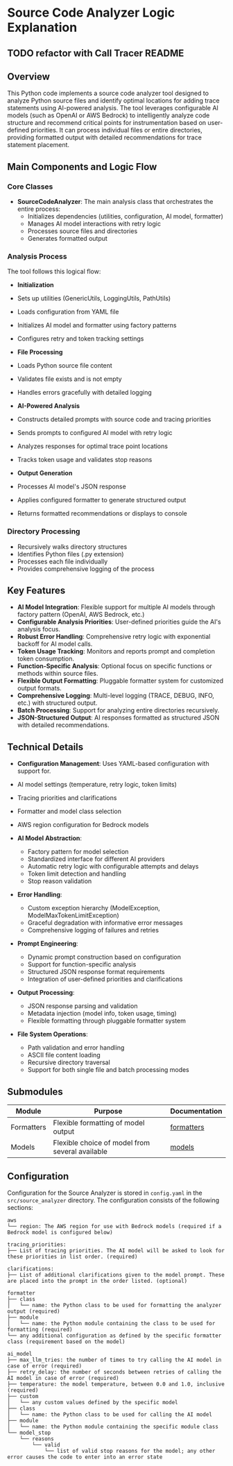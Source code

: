 # Source Code Analyzer Logic Explanation

## TODO refactor with Call Tracer README

## Overview

This Python code implements a source code analyzer tool designed to analyze Python source files and identify optimal locations for adding trace statements using AI-powered analysis. The tool leverages configurable AI models (such as OpenAI or AWS Bedrock) to intelligently analyze code structure and recommend critical points for instrumentation based on user-defined priorities. It can process individual files or entire directories, providing formatted output with detailed recommendations for trace statement placement.

## Main Components and Logic Flow

### Core Classes

- **SourceCodeAnalyzer**: The main analysis class that orchestrates the entire process:
  - Initializes dependencies (utilities, configuration, AI model, formatter)
  - Manages AI model interactions with retry logic
  - Processes source files and directories
  - Generates formatted output

### Analysis Process

The tool follows this logical flow:

- **Initialization**
 - Sets up utilities (GenericUtils, LoggingUtils, PathUtils)
 - Loads configuration from YAML file
 - Initializes AI model and formatter using factory patterns
 - Configures retry and token tracking settings

- **File Processing**
 - Loads Python source file content
 - Validates file exists and is not empty
 - Handles errors gracefully with detailed logging

- **AI-Powered Analysis**
 - Constructs detailed prompts with source code and tracing priorities
 - Sends prompts to configured AI model with retry logic
 - Analyzes responses for optimal trace point locations
 - Tracks token usage and validates stop reasons

- **Output Generation**
 - Processes AI model's JSON response
 - Applies configured formatter to generate structured output
 - Returns formatted recommendations or displays to console

### Directory Processing

- Recursively walks directory structures
- Identifies Python files (.py extension)
- Processes each file individually
- Provides comprehensive logging of the process

## Key Features

- **AI Model Integration**: Flexible support for multiple AI models through factory pattern (OpenAI, AWS Bedrock, etc.)
- **Configurable Analysis Priorities**: User-defined priorities guide the AI's analysis focus.
- **Robust Error Handling**: Comprehensive retry logic with exponential backoff for AI model calls.
- **Token Usage Tracking**: Monitors and reports prompt and completion token consumption.
- **Function-Specific Analysis**: Optional focus on specific functions or methods within source files.
- **Flexible Output Formatting**: Pluggable formatter system for customized output formats.
- **Comprehensive Logging**: Multi-level logging (TRACE, DEBUG, INFO, etc.) with structured output.
- **Batch Processing**: Support for analyzing entire directories recursively.
- **JSON-Structured Output**: AI responses formatted as structured JSON with detailed recommendations.

## Technical Details

- **Configuration Management**: Uses YAML-based configuration with support for.
 - AI model settings (temperature, retry logic, token limits)
 - Tracing priorities and clarifications
 - Formatter and model class selection
 - AWS region configuration for Bedrock models

- **AI Model Abstraction**: 
  - Factory pattern for model selection
  - Standardized interface for different AI providers
  - Automatic retry logic with configurable attempts and delays
  - Token limit detection and handling
  - Stop reason validation

- **Error Handling**:
  - Custom exception hierarchy (ModelException, ModelMaxTokenLimitException)
  - Graceful degradation with informative error messages
  - Comprehensive logging of failures and retries

- **Prompt Engineering**:
  - Dynamic prompt construction based on configuration
  - Support for function-specific analysis
  - Structured JSON response format requirements
  - Integration of user-defined priorities and clarifications

- **Output Processing**:
  - JSON response parsing and validation
  - Metadata injection (model info, token usage, timing)
  - Flexible formatting through pluggable formatter system

- **File System Operations**:
  - Path validation and error handling
  - ASCII file content loading
  - Recursive directory traversal
  - Support for both single file and batch processing modes

## Submodules

| Module     | Purpose                                         | Documentation                      |
| ---------- | ----------------------------------------------- | ---------------------------------- |
| Formatters | Flexible formatting of model output             | [formatters](formatters/README.md) |
| Models     | Flexible choice of model from several available | [models](models/README.md)         |


## Configuration
Configuration for the Source Analyzer is stored in `config.yaml` in the `src/source_analyzer` directory. The configuration consists of the following sections:

```
aws
└── region: The AWS region for use with Bedrock models (required if a Bedrock model is configured below)

tracing_priorities:
├── List of tracing priorities. The AI model will be asked to look for these priorities in list order. (required)

clarifications:
├── List of additional clarifications given to the model prompt. These are placed into the prompt in the order listed. (optional)

formatter
├── class
│   └── name: the Python class to be used for formatting the analyzer output (required)
├── module
│   └── name: the Python module containing the class to be used for formatting (required)
└── any additional configuration as defined by the specific formatter class (requirement based on the model)

ai_model
├── max_llm_tries: the number of times to try calling the AI model in case of error (required)
├── retry_delay: the number of seconds between retries of calling the AI model in case of error (required)
├── temperature: the model temperature, between 0.0 and 1.0, inclusive (required)
├── custom
│   └── any custom values defined by the specific model
├── class
│   └── name: the Python class to be used for calling the AI model
├── module
│   └── name: the Python module containing the specific module class
└── model_stop
    └── reasons
        └── valid
            └── list of valid stop reasons for the model; any other error causes the code to enter into an error state
```
